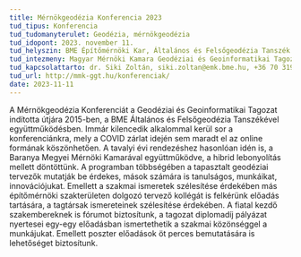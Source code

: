 ```yaml
---
title: Mérnökgeodézia Konferencia 2023
tud_tipus: Konferencia
tud_tudomanyterulet: Geodézia, mérnökgeodézia
tud_idopont: 2023. november 11.
tud_helyszin: BME Építőmérnöki Kar, Általános és Felsőgeodézia Tanszék
tud_intezmeny: Magyar Mérnöki Kamara Geodéziai és Geoinformatikai Tagozat, BME Általános és Felsőgeodézia Tanszék, Baranya Megyei Mérnöki Kamara
tud_kapcsolattarto: dr. Siki Zoltán, siki.zoltan@emk.bme.hu, +36 70 319 9092
tud_url: http://mmk-ggt.hu/konferenciak/
date: 2023-11-11
---
```

A Mérnökgeodézia Konferenciát a Geodéziai és Geoinformatikai Tagozat indította útjára 2015-ben, a BME Általános és Felsőgeodézia Tanszékével együttműködésben. Immár kilencedik alkalommal kerül sor a konferenciánkra, mely a COVID zárlat idején sem maradt el az online formának köszönhetően. A tavalyi évi rendezéshez hasonlóan idén is, a Baranya Megyei Mérnöki Kamarával együttműködve, a hibrid lebonyolítás mellett döntöttünk.
A programban többségében a tapasztalt geodéziai tervezők mutatják be érdekes, mások számára is tanulságos, munkáikat, innovációjukat. Emellett a szakmai ismeretek szélesítése érdekében más építőmérnöki szakterületen dolgozó tervező kollégát is felkérünk előadás tartására, a tagtársak ismereteinek szélesítése érdekében.
A fiatal kezdő szakembereknek is fórumot biztosítunk, a tagozat diplomadíj pályázat nyertesei egy-egy előadásban ismertethetik a szakmai közönséggel a munkájukat. Emellett poszter előadások öt perces bemutatására is lehetőséget biztosítunk.
